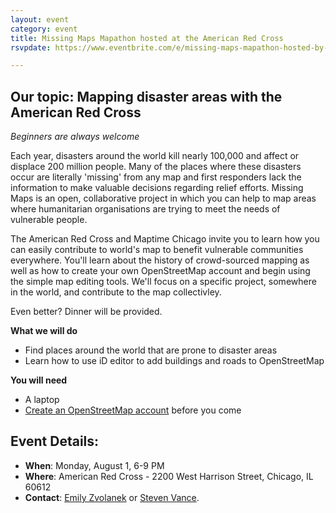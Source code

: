 ```yaml
---
layout: event
category: event
title: Missing Maps Mapathon hosted at the American Red Cross
rsvpdate: https://www.eventbrite.com/e/missing-maps-mapathon-hosted-by-the-red-cross-and-maptime-chicago-tickets-26287259902

---
```

## Our topic: Mapping disaster areas with the American Red Cross

_Beginners are always welcome_

Each year, disasters around the world kill nearly 100,000 and affect or displace 200 million people. Many of the places where these disasters occur are literally 'missing' from any map and first responders lack the information to make valuable decisions regarding relief efforts. Missing Maps is an open, collaborative project in which you can help to map areas where humanitarian organisations are trying to meet the needs of vulnerable people.

The American Red Cross and Maptime Chicago invite you to learn how you can easily contribute to world's map to benefit vulnerable communities everywhere. You'll learn about the history of crowd-sourced mapping as well as how to create your own OpenStreetMap account and begin using the simple map editing tools. We'll focus on a specific project, somewhere in the world, and contribute to the map collectivley.

Even better? Dinner will be provided.

**What we will do**

* Find places around the world that are prone to disaster areas
* Learn how to use iD editor to add buildings and roads to OpenStreetMap

**You will need**

* A laptop
* [Create an OpenStreetMap account](https://www.openstreetmap.org/user/new) before you come

## Event Details:

- **When**: Monday, August 1, 6-9 PM
- **Where**: American Red Cross - 2200 West Harrison Street, Chicago, IL 60612
- **Contact**: [Emily Zvolanek](mailto:ezvolanek@anl.gov) or [Steven Vance](steve@stevevance.net).